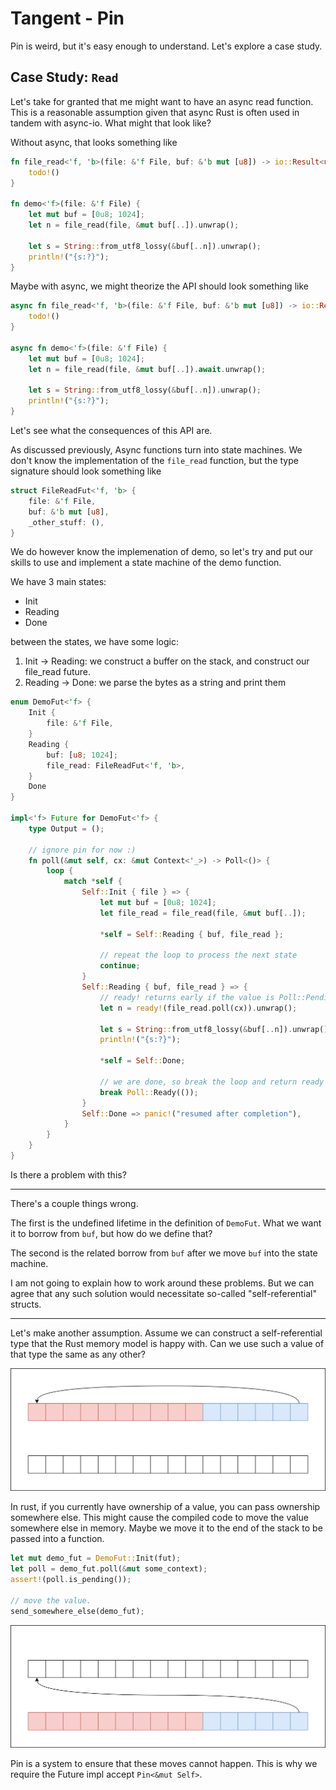 # Tangent - Pin

Pin is weird, but it's easy enough to understand. Let's explore a case study.

## Case Study: `Read`

Let's take for granted that me might want to have an async read function. This
is a reasonable assumption given that async Rust is often used in tandem with async-io.
What might that look like?

Without async, that looks something like

```rust
fn file_read<'f, 'b>(file: &'f File, buf: &'b mut [u8]) -> io::Result<usize> {
    todo!()
}

fn demo<'f>(file: &'f File) {
    let mut buf = [0u8; 1024];
    let n = file_read(file, &mut buf[..]).unwrap();

    let s = String::from_utf8_lossy(&buf[..n]).unwrap();
    println!("{s:?}");
}
```

Maybe with async, we might theorize the API should look something like

```rust
async fn file_read<'f, 'b>(file: &'f File, buf: &'b mut [u8]) -> io::Result<usize> {
    todo!()
}

async fn demo<'f>(file: &'f File) {
    let mut buf = [0u8; 1024];
    let n = file_read(file, &mut buf[..]).await.unwrap();

    let s = String::from_utf8_lossy(&buf[..n]).unwrap();
    println!("{s:?}");
}
```

Let's see what the consequences of this API are.

As discussed previously, Async functions turn into state machines. We don't know the implementation of the `file_read` function, but
the type signature should look something like

```rust
struct FileReadFut<'f, 'b> {
    file: &'f File,
    buf: &'b mut [u8],
    _other_stuff: (),
}
```

We do however know the implemenation of demo, so let's try and put our skills to use and implement a state machine of the demo function.

We have 3 main states:

* Init
* Reading
* Done

between the states, we have some logic:

1. Init -> Reading: we construct a buffer on the stack, and construct our file_read future.
2. Reading -> Done: we parse the bytes as a string and print them

```rust
enum DemoFut<'f> {
    Init {
        file: &'f File,
    }
    Reading {
        buf: [u8; 1024];
        file_read: FileReadFut<'f, 'b>,
    }
    Done
}

impl<'f> Future for DemoFut<'f> {
    type Output = ();

    // ignore pin for now :)
    fn poll(&mut self, cx: &mut Context<'_>) -> Poll<()> {
        loop {
            match *self {
                Self::Init { file } => {
                    let mut buf = [0u8; 1024];
                    let file_read = file_read(file, &mut buf[..]);

                    *self = Self::Reading { buf, file_read };

                    // repeat the loop to process the next state
                    continue;
                }
                Self::Reading { buf, file_read } => {
                    // ready! returns early if the value is Poll::Pending
                    let n = ready!(file_read.poll(cx)).unwrap();

                    let s = String::from_utf8_lossy(&buf[..n]).unwrap();
                    println!("{s:?}");

                    *self = Self::Done;

                    // we are done, so break the loop and return ready
                    break Poll::Ready(());
                }
                Self::Done => panic!("resumed after completion"),
            }
        }
    }
}
```

Is there a problem with this?

---

There's a couple things wrong.

The first is the undefined lifetime in the definition of `DemoFut`. What we want it to borrow from `buf`, but how do we define that?

The second is the related borrow from `buf` after we move `buf` into the state machine.

I am not going to explain how to work around these problems. But we can agree that any such solution would necessitate so-called "self-referential" structs.

---

Let's make another assumption. Assume we can construct a self-referential type that the Rust memory model is happy with. Can we use such a value of
that type the same as any other?

![memory layout of our demo function future that is self referential](self-ref.png)

In rust, if you currently have ownership of a value, you can pass ownership somewhere else. This might cause the compiled code to
move the value somewhere else in memory. Maybe we move it to the end of the stack to be passed into a function.

```rust
let mut demo_fut = DemoFut::Init(fut);
let poll = demo_fut.poll(&mut some_context);
assert!(poll.is_pending());

// move the value.
send_somewhere_else(demo_fut);
```

![memory layout of our demo function future after moving it](self-ref-boom.png)

Pin is a system to ensure that these moves cannot happen. This is why we require the Future impl accept `Pin<&mut Self>`.
